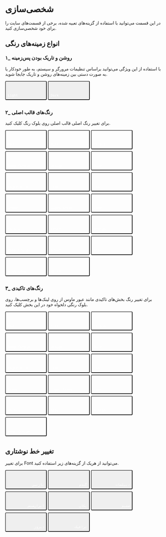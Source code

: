 # شخصی‌سازی

در این قسمت می‌توانید با استفاده از گزینه‌های تعبیه شده، برخی از قسمت‌های سایت را برای خود شخصی‌سازی کنید.
 
##  انواع زمینه‌های رنگی 

### ۱_ روشن و تاریک بودن پس‌زمینه

با استفاده از این ویژگی می‌توانید براساس تنظیمات مرورگر و سیستم، به طور خودکار یا به صورت دستی بین زمینه‌های روشن و تاریک جابجا شوید.

<div class="tx-switch">
  <button class="btn-default" data-md-color-scheme="default"><code>Light</code></button>
  <button class="btn-slate" data-md-color-scheme="slate"><code>Dark</code></button>
</div>
<script>
  var schemeButtons = document.querySelectorAll("button[data-md-color-scheme]");
  Array.prototype.forEach.call(schemeButtons, function(button) {
    button.addEventListener("click", function() {
      document.body.dataset.mdColorScheme = this.dataset.mdColorScheme;
      localStorage.setItem("data-md-color-scheme", this.dataset.mdColorScheme);
    });
  });
</script>


### ۲_ رنگ‌های قالب اصلی

برای تغییر رنگ اصلی قالب اصلی روی بلوک رنگ کلیک کنید.

<div class="tx-switch">
<button data-md-color-primary="red"><code>Red</code></button>
<button data-md-color-primary="pink"><code>Pink</code></button>
<button data-md-color-primary="purple"><code>Purple</code></button>
<button data-md-color-primary="deep-purple"><code>Deep Purple</code></button>
<button data-md-color-primary="indigo"><code>Indigo</code></button>
<button data-md-color-primary="blue"><code>Blue</code></button>
<button data-md-color-primary="light-blue"><code>Light Blue</code></button>
<button data-md-color-primary="cyan"><code>Cyan</code></button>
<button data-md-color-primary="teal"><code>Teal</code></button>
<button data-md-color-primary="green"><code>Green</code></button>
<button data-md-color-primary="light-green"><code>Light Green</code></button>
<button data-md-color-primary="lime"><code>Lime</code></button>
<button data-md-color-primary="yellow"><code>Yellow</code></button>
<button data-md-color-primary="amber"><code>Amber</code></button>
<button data-md-color-primary="orange"><code>Orange</code></button>
<button data-md-color-primary="deep-orange"><code>Deep Orange</code></button>
<button data-md-color-primary="brown"><code>Brown</code></button>
<button data-md-color-primary="grey"><code>Grey</code></button>
<button data-md-color-primary="blue-grey"><code>Blue Grey</code></button>
<button data-md-color-primary="white"><code>White</code></button>
</div>
<script>
  var buttons = document.querySelectorAll("button[data-md-color-primary]");
  Array.prototype.forEach.call(buttons, function(button) {
    button.addEventListener("click", function() {
      document.body.dataset.mdColorPrimary = this.dataset.mdColorPrimary;
      localStorage.setItem("data-md-color-primary",this.dataset.mdColorPrimary);
    })
  })
</script>

### ۳_  رنگ‌های تاکیدی 
برای تغییر رنگ بخش‌های تاکیدی مانند عبور ماوس از روی لینک‌ها و برچسب‌ها، روی بلوک رنگی دلخواه خود در این بخش کلیک کنید.

<div class="tx-switch">
<button data-md-color-accent="red"><code>Red</code></button>
<button data-md-color-accent="pink"><code>Pink</code></button>
<button data-md-color-accent="purple"><code>Purple</code></button>
<button data-md-color-accent="deep-purple"><code>Deep Purple</code></button>
<button data-md-color-accent="indigo"><code>Indigo</code></button>
<button data-md-color-accent="blue"><code>Blue</code></button>
<button data-md-color-accent="light-blue"><code>Light Blue</code></button>
<button data-md-color-accent="cyan"><code>Cyan</code></button>
<button data-md-color-accent="teal"><code>Teal</code></button>
<button data-md-color-accent="green"><code>Green</code></button>
<button data-md-color-accent="light-green"><code>Light Green</code></button>
<button data-md-color-accent="lime"><code>Lime</code></button>
<button data-md-color-accent="yellow"><code>Yellow</code></button>
<button data-md-color-accent="amber"><code>Amber</code></button>
<button data-md-color-accent="orange"><code>Orange</code></button>
<button data-md-color-accent="deep-orange"><code>Deep Orange</code></button>
</div>
<script>
  var buttons = document.querySelectorAll("button[data-md-color-accent]");
  Array.prototype.forEach.call(buttons, function(button) {
    button.addEventListener("click", function() {
      document.body.dataset.mdColorAccent = this.dataset.mdColorAccent;
      localStorage.setItem("data-md-color-accent",this.dataset.mdColorAccent);
    })
  })
</script>


## تغییر خط نوشتاری
برای تغییر Font می‌توانید از هریک از گزینه‌های زیر استفاده کنید.

<div class="tx-switchs">
<button data-md-font-family="Nazanin" style="text-align: right;"><code>نازنین</code></button>
<button data-md-font-family="Gandom" style="text-align: right;"><code>گندم</code></button>
<button data-md-font-family="Diplomat" style="text-align: right;"><code>دیپلمات</code></button>
<button data-md-font-family="Irsans" style="text-align: right;"><code>ایران‌سنس</code></button>
<button data-md-font-family="Yekan" style="text-align: right;"><code>یکان</code></button>
<button data-md-font-family="Samim" style="text-align: right;"><code>صمیم</code></button>
<button data-md-font-family="ِDirooz" style="text-align: right;"><code>دیروز</code></button>
<button data-md-font-family="Traffic" style="text-align: right;"><code>ترافیک</code></button>

</div>
<script>
  var buttons = document.querySelectorAll("button[data-md-font-family]");
  Array.prototype.forEach.call(buttons, function(button) {
    button.addEventListener("click", function() {
      document.body.dataset.mdColorAccent = this.dataset.mdColorAccent;
      localStorage.setItem("data-md-font-family",this.dataset.mdColorAccent);
    })
  })
</script>


<style>
button[data-md-color-accent]> code {
    background-color: var(--md-code-bg-color);
    color: var(--md-accent-fg-color);
}
button[data-md-color-primary] > code {
    background-color: var(--md-code-bg-color);
    color: var(--md-primary-fg-color);
}
button[data-md-color-primary='white'] > code {
    background-color: var(--md-primary-bg-color);
    color: var(--md-primary-fg-color);
}
button[data-md-color-accent],button[data-md-color-primary],button[data-md-color-scheme],button[data-md-font-family]{
    width: 8.4rem;
    margin-bottom: .4rem;
    padding: 2.4rem .4rem .4rem;
    transition: background-color .25s,opacity .25s;
    border-radius: .2rem;
    color: #fff;
    font-size: .8rem;
    text-align: left;
    cursor: pointer;
}
button[data-md-color-accent]{
  background-color: var(--md-accent-fg-color);
}
button[data-md-color-primary]{
  background-color: var(--md-primary-fg-color);
}
button[data-md-scheme='default']{
  background-color: hsla(0, 0%, 100%, 1);
}
button[data-md-scheme='slate']{
  background-color: var(--md-default-bg-color);
}
button[data-md-color-accent]:hover, button[data-md-color-primary]:hover {
    opacity: .75;
}
</style>
